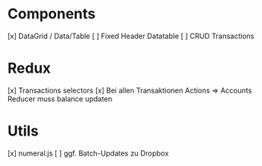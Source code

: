 # Components
[x] DataGrid / Data/Table
[ ] Fixed Header Datatable
[ ] CRUD Transactions

# Redux
[x] Transactions selectors
[x] Bei allen Transaktionen Actions => Accounts Reducer muss balance updaten

# Utils
[x] numeral.js
[ ] ggf. Batch-Updates zu Dropbox
